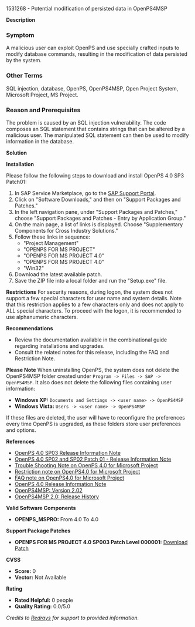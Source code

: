 1531268 - Potential modification of persisted data in OpenPS4MSP

**Description**

### Symptom
A malicious user can exploit OpenPS and use specially crafted inputs to modify database commands, resulting in the modification of data persisted by the system.

### Other Terms
SQL injection, database, OpenPS, OpenPS4MSP, Open Project System, Microsoft Project, MS Project.

### Reason and Prerequisites
The problem is caused by an SQL injection vulnerability. The code composes an SQL statement that contains strings that can be altered by a malicious user. The manipulated SQL statement can then be used to modify information in the database.

**Solution**

**Installation**

Please follow the following steps to download and install OpenPS 4.0 SP3 Patch01:
1. In SAP Service Marketplace, go to the [SAP Support Portal](http://service.sap.com/support).
2. Click on "Software Downloads," and then on "Support Packages and Patches."
3. In the left navigation pane, under "Support Packages and Patches," choose "Support Packages and Patches - Entry by Application Group."
4. On the main page, a list of links is displayed. Choose "Supplementary Components for Cross Industry Solutions."
5. Follow these links in sequence:
   - "Project Management"
   - "OPENPS FOR MS PROJECT"
   - "OPENPS FOR MS PROJECT 4.0"
   - "OPENPS FOR MS PROJECT 4.0"
   - "Win32"
6. Download the latest available patch.
7. Save the ZIP file into a local folder and run the "Setup.exe" file.

**Restrictions**
For security reasons, during logon, the system does not support a few special characters for user name and system details. Note that this restriction applies to a few characters only and does not apply to ALL special characters. To proceed with the logon, it is recommended to use alphanumeric characters.

**Recommendations**
- Review the documentation available in the combinational guide regarding installations and upgrades.
- Consult the related notes for this release, including the FAQ and Restriction Note.

**Please Note**
When uninstalling OpenPS, the system does not delete the OpenPS4MSP folder created under `Program -> Files -> SAP -> OpenPS4MSP`. It also does not delete the following files containing user information:
- **Windows XP:** `Documents and Settings -> <user name> -> OpenPS4MSP`
- **Windows Vista:** `Users -> <user name> -> OpenPS4MSP`

If these files are deleted, the user will have to reconfigure the preferences every time OpenPS is upgraded, as these folders store user preferences and options.

**References**
- [OpenPS 4.0 SP03 Release Information Note](https://me.sap.com/notes/1413829)
- [OpenPS 4.0 SP02 and SP02 Patch 01 - Release Information Note](https://me.sap.com/notes/1366921)
- [Trouble Shooting Note on OpenPS 4.0 for Microsoft Project](https://me.sap.com/notes/1352247)
- [Restriction note on OpenPS4.0 for Microsoft Project](https://me.sap.com/notes/1333587)
- [FAQ note on OpenPS4.0 for Microsoft Project](https://me.sap.com/notes/1332046)
- [OpenPS 4.0 Release Information Note](https://me.sap.com/notes/1321362)
- [OpenPS4MSP: Version 2.02](https://me.sap.com/notes/857064)
- [OpenPS4MSP 2.0: Release History](https://me.sap.com/notes/656440)

**Valid Software Components**
- **OPENPS_MSPRO:** From 4.0 To 4.0

**Support Package Patches**
- **OPENPS FOR MS PROJECT 4.0 SP003 Patch Level 000001:** [Download Patch](https://userapps.support.sap.com/sap/support/swdc/notes?cvnr=01200615320200014815&support_package=SP003&patch_level=000001)

**CVSS**
- **Score:** 0
- **Vector:** Not Available

**Rating**
- **Rated Helpful:** 0 people
- **Quality Rating:** 0.0/5.0

*Credits to [Redrays](https://redrays.io) for support to provided information.*
